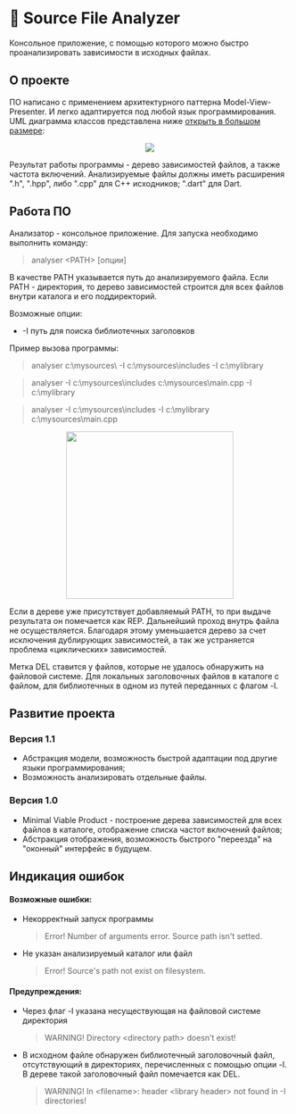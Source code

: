 # 🎋 Source File Analyzer
Консольное приложение, с помощью которого можно быстро проанализировать зависимости в исходных файлах. 
## О проекте

ПО написано с применением архитектурного паттерна Model-View-Presenter. И легко адаптируется под любой язык программирования.
UML диаграмма классов представлена ниже [открыть в большом размере]([https://votruk.notion.site/Gifts-Manager-API-fd665c83749e4758b15b3df2de645b44](https://raw.githubusercontent.com/RNOVOSELOV/sources_analyzer/main/images/UML.svg)): 
<p align="center">
  <img src="https://github.com/RNOVOSELOV/sources_analyzer/blob/main/images/UML.svg"/>
</p>

Результат работы программы - дерево зависимостей файлов, а также частота включений. Анализируемые файлы должны иметь расширения ".h", ".hpp", либо ".cpp" для С++ исходников; ".dart" для Dart.

## Работа ПО
Анализатор - консольное приложение. Для запуска необходимо выполнить команду:
> analyser \<PATH\> [опции]

В качестве PATH указывается путь до анализируемого файла. 
Если PATH - директория, то дерево зависимостей строится для всех файлов внутри каталога и его поддиректорий.

Возможные опции:

-	-I путь для поиска библиотечных заголовков


Пример вызова программы:

> analyser c:\mysources\ -I c:\mysources\includes -I c:\mylibrary

> analyser -I c:\mysources\includes c:\mysources\main.cpp -I c:\mylibrary

> analyser -I c:\mysources\includes -I c:\mylibrary c:\mysources\main.cpp

<p align="center">
  <img src="https://github.com/RNOVOSELOV/sources_analyzer/blob/main/images/result_1.png" height="300"/>
</p>

Если в дереве уже присутствует добавляемый PATH, то при выдаче результата он помечается как REP. Дальнейший проход внутрь файла не осуществляется. 
Благодаря этому уменьшается дерево за счет исключения дублирующих зависимостей, а так же устраняется проблема «циклических» зависимостей. 

Метка DEL ставится у файлов, которые не удалось обнаружить на файловой системе. Для локальных заголовочных файлов в каталоге с файлом, для библиотечных в одном из путей переданных с флагом -I.

## Развитие проекта

### Версия 1.1

- Абстракция модели, возможность быстрой адаптации под другие языки программирования;
- Возможность анализировать отдельные файлы.

### Версия 1.0

- Minimal Viable Product - построение дерева зависимостей для всех файлов в каталоге, отображение списка частот включений файлов;
- Абстракция отображения, возможность быстрого "переезда" на "оконный" интерфейс в будущем.

## Индикация ошибок

#### Возможные ошибки:

- Некорректный запуск программы

    > Error! Number of arguments error. Source path isn't setted.
	
- Не указан анализируемый каталог или файл
	
    > Error! Source's path not exist on filesystem.

#### Предупреждения:

- Через флаг -I указана несуществующая на файловой системе директория 

    > WARNING! Directory \<directory path\> doesn’t exist!
  
- В исходном файле обнаружен библиотечный заголовочный файл, отсутствующий в директориях, перечисленных с помощью опции -I. В дереве такой заголовочный файл помечается как DEL.
  
    > WARNING! In \<filename\>: header \<library header\> not found in -I directories!
